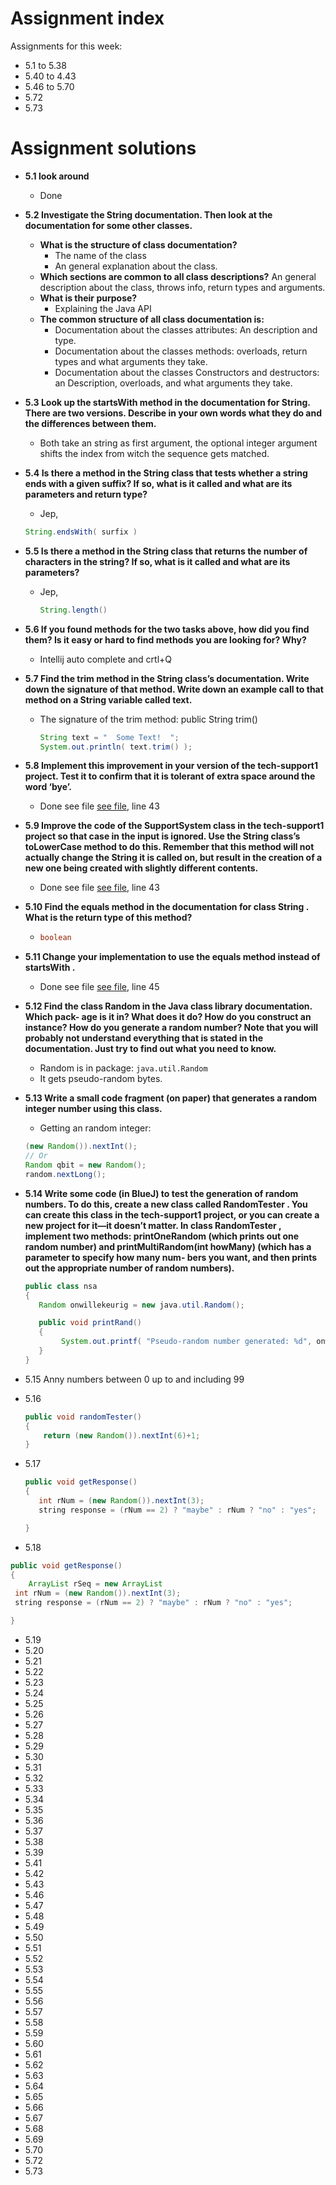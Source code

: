 # Assignment index 
Assignments for this week:
 - 5.1 to 5.38
 - 5.40 to 4.43
 - 5.46 to 5.70
 - 5.72
 - 5.73
  
# Assignment solutions
 - **5.1 look around**
   - Done 
 
 - **5.2 Investigate the String documentation. Then look at the documentation for some other classes.**
   - **What is the structure of class documentation?**
     - The name of the class
     - An general explanation about the class.
   - **Which sections are common to all class descriptions?**
     An general description about the class, throws info, return types and arguments.
   - **What is their purpose?**
     - Explaining the Java API
   - **The common structure of all class documentation is:**
     - Documentation about the classes attributes: An description and type.
     - Documentation about the classes methods: overloads, return types and what arguments they take.
     - Documentation about the classes Constructors and destructors: an Description, overloads, and what arguments they take.
     
 - **5.3 Look up the startsWith method in the documentation for String. There are two versions. Describe in your own words what they do and the differences between them.**
   - Both take an string as first argument, the optional integer argument shifts the index from witch the 
   sequence gets matched.
   
 - **5.4 Is there a method in the String class that tests whether a string ends with a given suffix? 
       If so, what is it called and what are its parameters and return type?**
   - Jep, 
   ```java 
   String.endsWith( surfix ) 
   ```
   
 - **5.5 Is there a method in the String class that returns the number of characters in the string? 
       If so, what is it called and what are its parameters?**
   - Jep, 
     ```java 
     String.length() 
     ```
   
 - **5.6 If  you  found  methods  for  the  two  tasks  above,  how  did  you  find  them?  Is  it  easy or hard to find methods you are looking for? Why?**
    - Intellij auto complete and crtl+Q
 - **5.7 Find the trim method in the String class’s documentation. Write down the signature of that method. Write down an example call to that method on a String variable called text.**
   - The signature of the trim method: public String trim()
     ```java
     String text = "  Some Text!  ";
     System.out.println( text.trim() );
     ```
 - **5.8 Implement this improvement in your version of the tech-support1 project. Test it to confirm that it is tolerant of extra space around the word ‘bye’.** 
   - Done see file [see file](main/SupportSystem.java), line 43
 
 - **5.9 Improve the code of the SupportSystem class in the tech-support1 project so that case in the input is ignored. Use the String class’s toLowerCase method to do this. Remember that this method will not actually change the String it is called on, but result in the creation of a new one being created with slightly different contents.** 
   - Done see file [see file](main/SupportSystem.java), line 43
 
 - **5.10 Find the equals method in the documentation for class String . What is the return type of this method?**
   - ```java
     boolean
     ```
 
 - **5.11 Change your implementation to use the equals method instead of startsWith .**
   - Done see file [see file](main/SupportSystem.java), line 45
 
 - **5.12 Find the class Random in the Java class library documentation. Which pack- age is it in? What does it do? How do you construct an instance? How do you generate a random number? Note that you will probably not understand everything that is stated in the documentation. Just try to find out what you need to know.**
   - Random is in package: `java.util.Random`
   - It gets pseudo-random bytes.
   
 - **5.13 Write a small code fragment (on paper) that generates a random integer number using this class.**
   - Getting an random integer: 
    ```java 
    (new Random()).nextInt();
    // Or
    Random qbit = new Random();
    random.nextLong();
    ```
    
 - **5.14 Write some code (in BlueJ) to test the generation of random numbers. To do this, create a new class called RandomTester . You can create this class in the tech-support1 project, or you can create a new project for it—it doesn’t matter. In class RandomTester , implement two methods: printOneRandom (which prints out one random number) and printMultiRandom(int howMany) (which has a parameter to specify how many num- bers you want, and then prints out the appropriate number of random numbers).**  
   ```java
   public class nsa
   {
      Random onwillekeurig = new java.util.Random();
   
      public void printRand()
      {
           System.out.printf( "Pseudo-random number generated: %d", onwillekeurig.nextInt() );
      }
   }
   ```
   
 - 5.15 Anny numbers between 0 up to and including 99
 - 5.16
    ```java
    public void randomTester()
    {
        return (new Random()).nextInt(6)+1;
    }
    ```
 - 5.17
     ```java
    public void getResponse()
    {
        int rNum = (new Random()).nextInt(3);
        string response = (rNum == 2) ? "maybe" : rNum ? "no" : "yes";
     
    }
     ```
 - 5.18
```java
public void getResponse()
{
    ArrayList rSeq = new ArrayList
 int rNum = (new Random()).nextInt(3);
 string response = (rNum == 2) ? "maybe" : rNum ? "no" : "yes";

}
```
 - 5.19
 - 5.20
 - 5.21
 - 5.22
 - 5.23
 - 5.24
 - 5.25
 - 5.26
 - 5.27
 - 5.28
 - 5.29
 - 5.30
 - 5.31
 - 5.32
 - 5.33
 - 5.34
 - 5.35
 - 5.36
 - 5.37
 - 5.38
 - 5.39
 - 5.41
 - 5.42
 - 5.43
 - 5.46
 - 5.47
 - 5.48
 - 5.49
 - 5.50
 - 5.51
 - 5.52
 - 5.53
 - 5.54
 - 5.55
 - 5.56
 - 5.57
 - 5.58
 - 5.59
 - 5.60
 - 5.61
 - 5.62
 - 5.63
 - 5.64
 - 5.65
 - 5.66
 - 5.67
 - 5.68
 - 5.69
 - 5.70
 - 5.72
 - 5.73